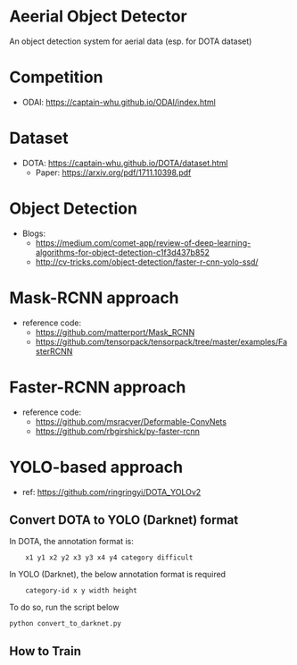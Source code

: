# Aeerial Object Detector
An object detection system for aerial data (esp. for DOTA dataset)

# Competition
- ODAI: https://captain-whu.github.io/ODAI/index.html

# Dataset
- DOTA: https://captain-whu.github.io/DOTA/dataset.html
    - Paper: https://arxiv.org/pdf/1711.10398.pdf

# Object Detection
- Blogs: 
    - https://medium.com/comet-app/review-of-deep-learning-algorithms-for-object-detection-c1f3d437b852
    - http://cv-tricks.com/object-detection/faster-r-cnn-yolo-ssd/

# Mask-RCNN approach
- reference code:
    - https://github.com/matterport/Mask_RCNN
    - https://github.com/tensorpack/tensorpack/tree/master/examples/FasterRCNN

# Faster-RCNN approach
- reference code: 
    - https://github.com/msracver/Deformable-ConvNets
    - https://github.com/rbgirshick/py-faster-rcnn

# YOLO-based approach 
- ref: https://github.com/ringringyi/DOTA_YOLOv2

## Convert DOTA to YOLO (Darknet) format
In DOTA, the annotation format is:
```
    x1 y1 x2 y2 x3 y3 x4 y4 category difficult
```
In YOLO (Darknet), the below annotation format is required
```
    category-id x y width height
```

To do so, run the script below
```
python convert_to_darknet.py
```

## How to Train
